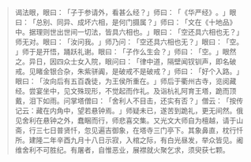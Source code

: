 > 谒法眼，眼曰：​「子于参请外，看甚么经？​」师曰：​「​《华严经》​。​」眼曰：​「总别、同异、成坏六相，是何门摄属？​」师曰：​「文在《十地品》中。据理则世出世间一切法，皆具六相也。​」眼曰：​「空还具六相也无？​」师无对。眼曰：​「汝问我。​」师乃问：​「空还具六相也无？​」眼曰：​「空。​」师于是开悟，踊跃礼谢。眼曰：​「子作么生会？​」师曰：​「空。​」眼然之。异日，因四众士女入院，眼问曰：​「律中道，隔壁闻钗钏声，即名破戒。见睹金银合杂，朱紫骈阗，是破戒不是破戒？​」师曰：​「好个入路。​」眼曰：​「汝向后有五百毳徒，为王侯所重在。​」师后于衢州古寺，览阅藏经。尝宴坐中，见文殊现形，不觉起而作礼。及诣杭礼阿育王塔，跪而顶戴，泪下如雨。问掌塔僧曰：​「舍利人不目击，还实有否？​」僧云：​「按传记云：藏在内角中，望若悬钟焉。​」师疑未已，遂苦到跪礼，更无间然。俄见舍利在悬钟之外，蠢睏而行，师悲喜交集。又光文大师自为檀越，请于山斋，行三七日普贤忏，忽见遍吉御象，在塔寺三门亭下。其象鼻直，枕行忏所。建隆二年辛酉九月十八日示寂，入棺之际，有白光昼发，举众皆见。阇维舍利不可胜纪。有屠者，自惟恶业，展襟就火聚乞求，须臾获七颗。


